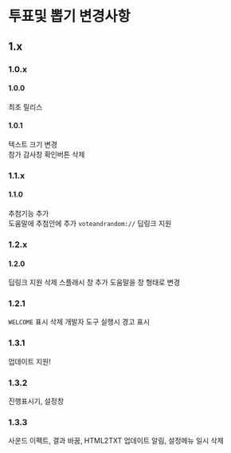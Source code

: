 # 투표및 뽑기 변경사항
## 1.x
### 1.0.x
#### 1.0.0
최초 릴리스
#### 1.0.1
텍스트 크기 변경   
참가 감사창 확인버튼 삭제

### 1.1.x
#### 1.1.0
추첨기능 추가   
도움말에 추첨안에 추가
```voteandrandom://``` 딥링크 지원
### 1.2.x
#### 1.2.0
딥링크 지원 삭제
스플래시 창 추가
도움말을 창 형태로 변경
### 1.2.1
```WELCOME``` 표시 삭제
개발자 도구 실행시 경고 표시

### 1.3.1
업데이트 지원!

### 1.3.2
진행표시기, 설정창

### 1.3.3
사운드 이펙트, 결과 바꿈, HTML2TXT 업데이트 알림, 설정메뉴 일시 삭제